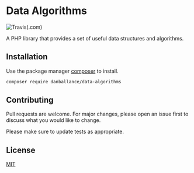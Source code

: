 # Data Algorithms

![Travis(.com)](https://travis-ci.com/danballance/data-algorithms.svg?branch=master)

A PHP library that provides a set of useful data structures and algorithms.

## Installation

Use the package manager [composer](https://getcomposer.org/) to install.

```bash
composer require danballance/data-algorithms
```

## Contributing
Pull requests are welcome. For major changes, please open an issue first to discuss what you would like to change.

Please make sure to update tests as appropriate.

## License
[MIT](https://choosealicense.com/licenses/mit/)